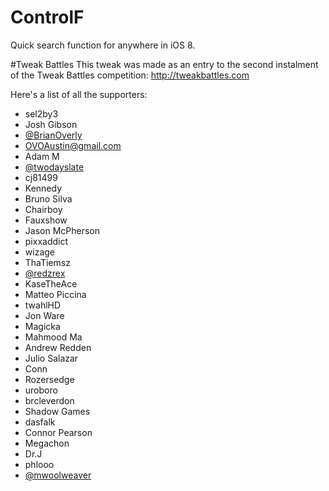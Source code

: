 # ControlF
Quick search function for anywhere in iOS 8.

#Tweak Battles
This tweak was made as an entry to the second instalment of the Tweak Battles competition: http://tweakbattles.com

Here's a list of all the supporters:
* sel2by3  
* Josh Gibson  
* [@BrianOverly](https://twitter.com/BrianOverly)
* OVOAustin@gmail.com
* Adam M
* [@twodayslate](https://twitter.com/twodayslate)
* cj81499
* Kennedy
* Bruno Silva
* Chairboy
* Fauxshow
* Jason McPherson
* pixxaddict
* wizage
* ThaTiemsz
* [@redzrex](https://twitter.com/redzrez)
* KaseTheAce
* Matteo Piccina
* twahlHD
* Jon Ware
* Magicka
* Mahmood Ma
* Andrew Redden
* Julio Salazar
* Conn
* Rozersedge
* uroboro
* brcleverdon
* Shadow Games
* dasfalk
* Connor Pearson
* Megachon
* Dr.J
* phlooo
* [@mwoolweaver](https://twitter.com/mwoolweaver)
